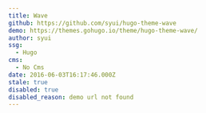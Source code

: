 ```yaml
---
title: Wave
github: https://github.com/syui/hugo-theme-wave
demo: https://themes.gohugo.io/theme/hugo-theme-wave/
author: syui
ssg:
  - Hugo
cms:
  - No Cms
date: 2016-06-03T16:17:46.000Z
stale: true
disabled: true
disabled_reason: demo url not found
---
```

